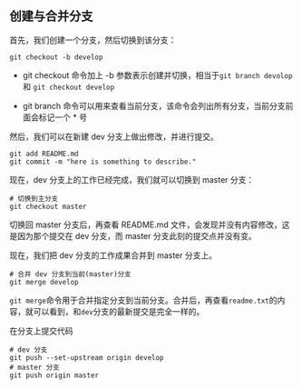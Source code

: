 ## 创建与合并分支

首先，我们创建一个分支，然后切换到该分支：

```shell
git checkout -b develop
```

- git checkout 命令加上 -b 参数表示创建并切换，相当于`git branch devolop` 和 `git checkout develop` 

- git branch 命令可以用来查看当前分支，该命令会列出所有分支，当前分支前面会标记一个 * 号

然后，我们可以在新建 dev 分支上做出修改，并进行提交。

```shell
git add README.md
git commit -m "here is something to describe."
```

现在，dev 分支上的工作已经完成，我们就可以切换到 master 分支：

```shell
# 切换到主分支
git checkout master
```

切换回 master 分支后，再查看 README.md 文件，会发现并没有内容修改，这是因为那个提交在 dev 分支，而 master 分支此刻的提交点并没有变。

现在，我们把 dev 分支的工作成果合并到 master 分支上。

```shell
# 合并 dev 分支到当前(master)分支
git merge develop
```

`git merge`命令用于合并指定分支到当前分支。合并后，再查看`readme.txt`的内容，就可以看到，和`dev`分支的最新提交是完全一样的。

在分支上提交代码

```shell
# dev 分支
git push --set-upstream origin develop
# master 分支
git push origin master
```




